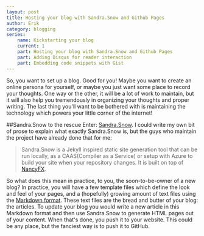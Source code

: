 ```yaml
---
layout: post
title: Hosting your blog with Sandra.Snow and Github Pages
author: Erik
category: blogging
series: 
	name: Kickstarting your blog
	current: 1
	part: Hosting your blog with Sandra.Snow and Github Pages
	part: Adding Disqus for reader interaction
	part: Embedding code snippets with Gist
---
```


So, you want to set up a blog. Good for you! Maybe you want to create an online persona for yourself, or maybe you just want some place to record your thoughts. One way or the other, it will be a lot of work to maintain, but it will also help you tremendously in organizing your thoughts and proper writing. The last thing you'll want to be bothered with is maintaining the technology which powers your little corner of the internet! 
<!--excerpt-->

##Sandra.Snow to the rescue
Enter: [Sandra.Snow][1]. I could write my own bit of prose to explain what exactly Sandra.Snow is, but the guys who maintain the project have already done that for me:
    
> Sandra.Snow is a Jekyll inspired static site generation tool that can be run locally, as a CAAS(Compiler as a Service) or setup with Azure to build your site when your repository changes. It is built on top of [NancyFX][2]. 

So what does this mean in practice, to you, the soon-to-be-owner of a new blog? In practice, you will have a few template files which define the look and feel of your pages, and a (hopefully) growing amount of text files using the [Markdown format][3]. These text files are the bread and butter of your blog: the articles. To update your blog you would write a new article in this Markdown format and then use Sandra.Snow to generate HTML pages out of your content. When that's done, you push it to your website. This could be any place, but the fanciest way is to push it to GitHub.

[1]: https://github.com/Sandra/Sandra.Snow
[2]: https://github.com/NancyFx/Nancy
[3]: http://en.wikipedia.org/wiki/Markdown
